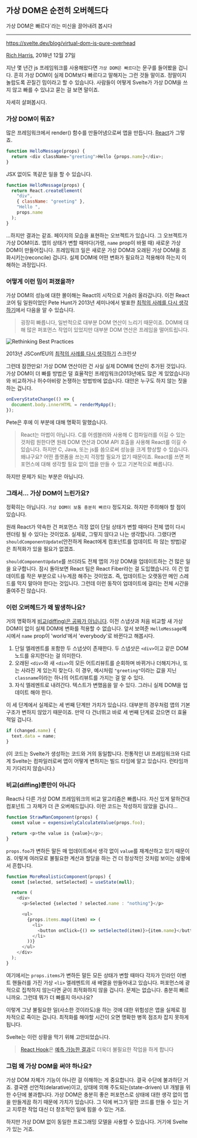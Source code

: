 ## 가상 DOM은 순전히 오버헤드다

가상 DOM은 빠르다`라는 미신을 끌어내려 봅시다

---

https://svelte.dev/blog/virtual-dom-is-pure-overhead

[Rich Harris](https://twitter.com/Rich_Harris), 2018년 12월 27일

지난 몇 년간 js 프레임워크를 사용해왔다면 `가상 DOM은 빠르다`는 문구를 들어봤을 겁니다. 흔히 가상 DOM이 실제 DOM보다 빠르다고 말해지는 그런 것들 말이죠. 정말이지 놀랍도록 끈질긴 밈이라고 할 수 있습니다. 사람들이 어떻게 Svelte가 가상 DOM을 쓰지 않고 빠를 수 있냐고 묻는 걸 보면 말이죠.

자세히 살펴봅시다.

### 가상 DOM이 뭐죠?

많은 프레임워크에서 render() 함수를 만들어냄으로써 앱을 만듭니다. [React](https://reactjs.org/)가 그렇죠.

```js
function HelloMessage(props) {
  return <div className="greeting">Hello {props.name}</div>;
}
```

JSX 없이도 똑같은 일을 할 수 있습니다.

```js
function HelloMessage(props) {
  return React.createElement(
    "div",
    { className: "greeting" },
    "Hello ",
    props.name
  );
}
```

...하지만 결과는 같죠. 페이지의 모습을 표현하는 오브젝트가 있습니다. 그 오브젝트가 가상 DOM이죠. 앱의 상태가 변할 때마다(가령, `name` prop이 바뀔 때) 새로운 가상 DOM이 만들어집니다. 프레임워크 일은 새로운 가상 DOM과 오래된 가상 DOM을 조화시키는(reconcile) 겁니다. 실제 DOM에 어떤 변화가 필요하고 적용해야 하는지 이해하는 과정입니다.

### 어떻게 이런 밈이 퍼졌을까?

가상 DOM의 성능에 대한 몰이해는 React의 시작으로 거슬러 올라갑니다. 이전 React 코어 팀 일원이었던 Pete Hunt가 2013년 세미나에서 발표한 [최적의 사례를 다시 생각하기](https://www.youtube.com/watch?v=x7cQ3mrcKaY&ab_channel=JSConf)에서 다음을 알 수 있습니다.

> 굉장히 빠릅니다, 일반적으로 대부분 DOM 연산이 느리기 때문이죠. DOM에 대해 많은 퍼포먼스 작업이 있었지만 대부분 DOM 연산은 프레임을 떨어트립니다.

![Rethinking Best Practices](https://svelte.dev/media/rethinking-best-practices.jpg)

2013년 JSConfEU의 [최적의 사례를 다시 생각하기](https://www.youtube.com/watch?v=x7cQ3mrcKaY&ab_channel=JSConf) 스크린샷

그런데 잠깐만요! 가상 DOM 연산이란 건 사실 실제 DOM에 연산이 추가된 것입니다. 가상 DOM이 더 빠를 방법은 덜 효율적인 프레임워크(2013년에도 많은 게 있었습니다)와 비교하거나 허수아비랑 논쟁하는 방법밖에 없습니다. 대안은 누구도 하지 않는 짓을 하는 겁니다.

```js
onEveryStateChange(() => {
  document.body.innerHTML = renderMyApp();
});
```

Pete은 후에 이 부분에 대해 명확히 말했습니다.

> React는 마법이 아닙니다. C를 어셈블러와 사용해 C 컴파일러를 이길 수 있는 것처럼 원한다면 원래 DOM 연산과 DOM API 호출을 사용해 React를 이길 수 있습니다. 하지만 C, Java, 또는 js를 씀으로써 성능을 크게 향상할 수 있습니다. 왜냐구요? 어떤 플랫폼을 쓰는지 걱정할 필요가 없기 때문이죠. React를 쓰면 퍼포먼스에 대해 생각할 필요 없이 앱을 만들 수 있고 기본적으로 빠릅니다.

하지만 문제가 되는 부분은 아닙니다.

### 그래서... 가상 DOM이 느린가요?

정확히는 아닙니다. `가상 DOM이 보통 충분히 빠르다` 정도지요. 하지만 주의해야 할 점이 있습니다.

원래 React가 약속한 건 퍼포먼스 걱정 없이 단일 상태가 변할 때마다 전체 앱이 다시 렌더링 될 수 있다는 것이었죠. 실제로, 그렇지 않다고 나는 생각합니다. 그랬다면 `shouldComponentUpdate`(안전하게 React에게 컴포넌트를 업데이트 하 않는 방법)같은 최적화가 있을 필요가 없겠죠.

`shouldComponentUpdate`를 쓰더라도 전체 앱의 가상 DOM을 업데이트하는 건 많은 일을 요구합니다. 잠시 돌아보면 React 팀은 React Fiber라는 걸 도입했습니다. 이 건 업데이트를 작은 부분으로 나누게끔 해주는 것이었죠. 즉, 업데이트는 오랫동안 메인 스레드를 막지 말아야 한다는 것입니다. 그런데 이런 동작이 업데이트에 걸리는 전체 시간을 줄여주진 않습니다.

### 이런 오버헤드가 왜 발생하나요?

거의 명확하게 [비교(diffing)은 공짜가 아닙니다](https://twitter.com/pcwalton/status/1015694528857047040). 이전 스냅샷과 처음 비교할 새 가상 DOM이 없이 실제 DOM에 변화를 적용할 수 없습니다. 앞서 보여준 `HelloMessage`예시에서 `name` prop이 'world'에서 'everybody'로 바뀐다고 해봅시다.

1. 단일 엘레멘트를 포함한 두 스냅샷이 존재한다. 두 스냅샷은 `<div>`이고 같은 DOM 노드를 유지한다는 걸 의미한다.
2. 오래된 `<div>`와 새 `<div>`의 모든 어트리뷰트를 순회하며 바뀌거나 더해지거나, 또는 사라진 게 있는지 찾는다. 이 경우, 예시처럼 `"greeting"`이라는 값을 지닌 `classname`이라는 하나의 어트리뷰트를 가지는 걸 알 수 있다.
3. 자식 엘레멘트로 내려간다. 텍스트가 변했음을 알 수 있다. 그러니 실제 DOM을 업데이트 해야 한다.

이 세 단계에서 실제로는 세 번째 단계만 가치가 있습니다. 대부분의 경우처럼 앱의 기본 구조가 변하지 않았기 때문이죠. 만약 다 건너뛰고 바로 세 번째 단계로 갔으면 더 효율적일 겁니다.

```js
if (changed.name) {
  text.data = name;
}
```

(이 코드는 Svelte가 생성하는 코드와 거의 동일합니다. 전통적인 UI 프레임워크와 다르게 Svelte는 컴파일러로써 앱이 어떻게 변하지는 빌드 타임에 알고 있습니다. 런타임까지 기다리지 않습니다.)

### 비교(diffing)뿐만이 아니다

React나 다른 가상 DOM 프레임워크의 비교 알고리즘은 빠릅니다. 자신 있게 말하건대 컴포넌트 그 자체가 더 큰 오버헤드입니다. 이런 코드는 작성하지 않았을 겁니다...

```js
function StrawManComponent(props) {
  const value = expensivelyCalculateValue(props.foo);

  return <p>the value is {value}</p>;
}
```

`props.foo`가 변하든 말든 매 업데이트에서 생각 없이 `value`를 재계산하고 있기 때문이죠. 이렇게 여러모로 불필요한 계산과 할당을 하는 건 더 정상적인 것처럼 보이는 상황에서 흔합니다.

```js
function MoreRealisticComponent(props) {
  const [selected, setSelected] = useState(null);

  return (
    <div>
      <p>Selected {selected ? selected.name : "nothing"}</p>

      <ul>
        {props.items.map((item) => (
          <li>
            <button onClick={() => setSelected(item)}>{item.name}</button>
          </li>
        ))}
      </ul>
    </div>
  );
}
```

여기에서는 `props.items`가 변하든 말든 모든 상태가 변할 때마다 각자가 인라인 이벤트 핸들러를 가진 가상 `<li>` 엘레멘트의 새 배열을 만들어내고 있습니다. 퍼포먼스에 광적으로 집착하지 않는다면 굳이 최적화하지 않을 겁니다. 문제는 없습니다. 충분히 빠르니까요. 그런데 뭐가 더 빠를지 아시나요?

이렇게 그냥 불필요한 일(사소한 것이라도)을 하는 것에 대한 위험성은 앱을 실제로 점차적으로 죽이는 겁니다. 최적화를 해야할 시간이 오면 명확한 병목 점조차 잡지 못하게 됩니다.

Svelte는 이런 상황을 막기 위해 고안되었습니다.

> [React Hook](https://reactjs.org/docs/hooks-intro.html)은 [예측 가능한 결과](https://twitter.com/thekitze/status/1078582382201131008)로 더욱더 불필요한 작업을 하게 합니다

### 그럼 왜 가상 DOM을 써야 하나요?

가상 DOM 자체가 기능이 아니란 걸 이해하는 게 중요합니다. 결국 수단에 불과하단 거죠. 결국엔 선언적(delarative)이고, 상태에 의해 주도되는(state-driven) UI 개발을 위한 수단에 불과합니다. 가상 DOM은 충분히 좋은 퍼포먼스로 상태에 대한 생각 없이 앱을 만들게끔 하기 때문에 가치가 있습니다. 그 덕에 버그가 덜한 코드를 만들 수 있는 거고 지루한 작업 대신 더 창조적인 일에 힘쓸 수 있는 거죠.

하지만 가상 DOM 없이 동일한 프로그래밍 모델을 사용할 수 있습니다. 거기에 Svelte가 있는 거죠.
